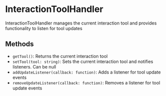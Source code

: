 # InteractionToolHandler

InteractionToolHandler manages the current interaction tool and provides functionality to listen for tool updates

## Methods

- `getTool()`: Returns the current interaction tool
- `setTool(tool: string)`: Sets the current interaction tool and notifies listeners. Can be null
- `addUpdateListener(callback: function)`: Adds a listener for tool update events
- `removeUpdateListener(callback: function)`: Removes a listener for tool update events
